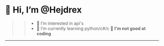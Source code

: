 👋 **Hi, I’m @Hejdrex**
===================
>>- 👀 I’m interested in api's
>>- 🌱 I’m currently learning python/c#/c
>>🤮 **I'm not good at coding**
-------------------------

<!---
Hejdrex/Hejdrex is a ✨ special ✨ repository because its `README.md` (this file) appears on your GitHub profile.
You can click the Preview link to take a look at your changes.
--->
